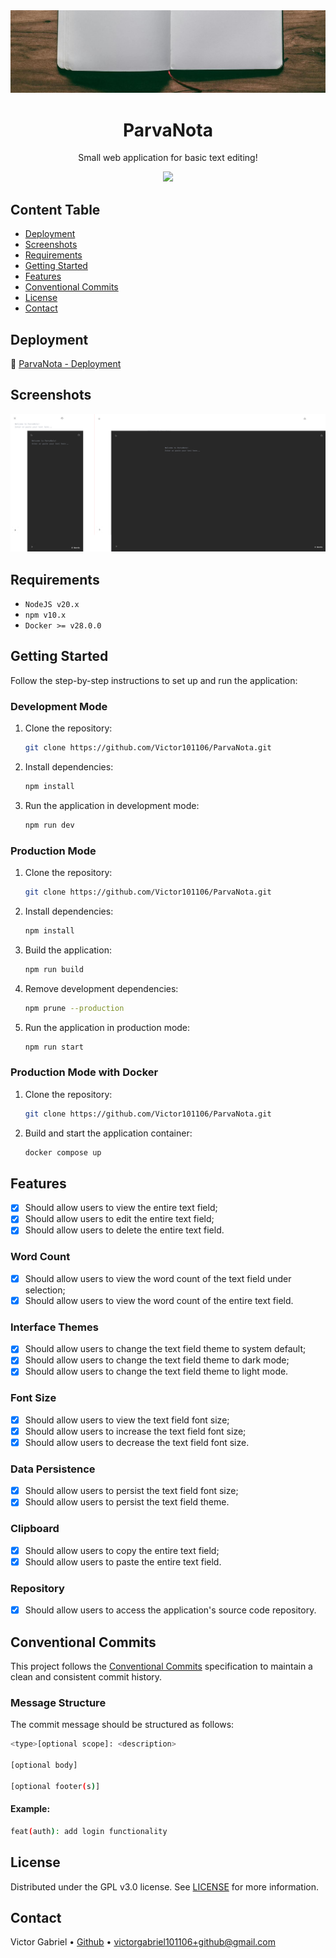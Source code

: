 <img alt="Notepad" src="public/images/readme.banner.jpg" />

<h1 align="center">
    ParvaNota
</h1>

<p align="center">
    Small web application for basic text editing!
</p>

<p align="center">
  <a href="https://skillicons.dev">
    <img src="https://skillicons.dev/icons?i=nodejs,nextjs,tailwind,ts,git,docker" />
  </a>
</p>

## Content Table

- [Deployment](#deployment)
- [Screenshots](#screenshots)
- [Requirements](#requirements)
- [Getting Started](#getting-started)
- [Features](#features)
- [Conventional Commits](#conventional-commits)
- [License](#license)
- [Contact](#contact)

## Deployment

🔗 [ParvaNota - Deployment](https://parvanota.vercel.app/)

## Screenshots

<img alt="Screenshots" src="public/images/readme.screenshots.png">

## Requirements

- `NodeJS v20.x`
- `npm v10.x`
- `Docker >= v28.0.0`

## Getting Started

Follow the step-by-step instructions to set up and run the application:

### Development Mode

1. Clone the repository:

   ```bash
   git clone https://github.com/Victor101106/ParvaNota.git
   ```

2. Install dependencies:

   ```bash
   npm install
   ```

3. Run the application in development mode:

   ```bash
   npm run dev
   ```

### Production Mode

1. Clone the repository:

   ```bash
   git clone https://github.com/Victor101106/ParvaNota.git
   ```

2. Install dependencies:

   ```bash
   npm install
   ```

3. Build the application:

   ```bash
   npm run build
   ```

4. Remove development dependencies:

   ```bash
   npm prune --production
   ```

5. Run the application in production mode:

   ```bash
   npm run start
   ```

### Production Mode with Docker

1. Clone the repository:

   ```bash
   git clone https://github.com/Victor101106/ParvaNota.git
   ```

2. Build and start the application container:

   ```bash
   docker compose up
   ```

## Features

- [x] Should allow users to view the entire text field;
- [x] Should allow users to edit the entire text field;
- [x] Should allow users to delete the entire text field.

### Word Count

- [x] Should allow users to view the word count of the text field under selection;
- [x] Should allow users to view the word count of the entire text field.

### Interface Themes

- [x] Should allow users to change the text field theme to system default;
- [x] Should allow users to change the text field theme to dark mode;
- [x] Should allow users to change the text field theme to light mode.

### Font Size

- [x] Should allow users to view the text field font size;
- [x] Should allow users to increase the text field font size;
- [x] Should allow users to decrease the text field font size.

### Data Persistence

- [x] Should allow users to persist the text field font size;
- [x] Should allow users to persist the text field theme.

### Clipboard

- [x] Should allow users to copy the entire text field;
- [x] Should allow users to paste the entire text field.

### Repository

- [x] Should allow users to access the application's source code repository.

## Conventional Commits

This project follows the [Conventional Commits](https://www.conventionalcommits.org/) specification to maintain a clean and consistent commit history.

### Message Structure

The commit message should be structured as follows:

```bash
<type>[optional scope]: <description>

[optional body]

[optional footer(s)]
```

#### Example:

```bash
feat(auth): add login functionality
```

## License

Distributed under the GPL v3.0 license. See [LICENSE](LICENSE.md) for more information.

## Contact

Victor Gabriel • [Github](https://github.com/Victor101106/) • victorgabriel101106+github@gmail.com
